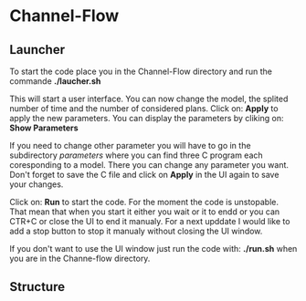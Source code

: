 # Channel-Flow

## Launcher

To start the code place you in the Channel-Flow directory and run the commande **./laucher.sh**

This will start a user interface. You can now change the model, the splited number of time and the number of considered plans.
Click on: __Apply__ to apply the new parameters. 
You can display the parameters by cliking on: __Show Parameters__

If you need to change other parameter you will have to go in the subdirectory _parameters_ where you can find three C program each coresponding to a model. There you can change any parameter you want. Don't forget to save the C file and click on __Apply__ in the UI again to save your changes.

Click on: __Run__ to start the code.
For the moment the code is unstopable. That mean that when you start it either you wait or it to endd or you can CTR+C or close the UI to end it manualy. 
For a next upddate I would like to add a stop button to stop it manualy without closing the UI window.

If you don't want to use the UI window just run the code with: **./run.sh** when you are in the Channe-flow directory.

## Structure


